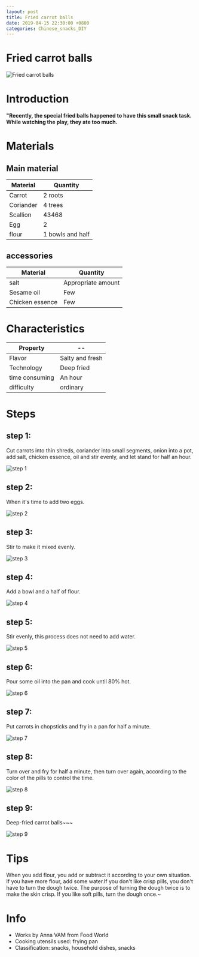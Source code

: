 ```yaml
---
layout: post
title: Fried carrot balls
date: 2019-04-15 22:30:00 +0800
categories: Chinese_snacks_DIY
---
```


# Fried carrot balls

![Fried carrot balls]({{site.baseurl}}/img/419583/419583.jpg)

# Introduction

**"Recently, the special fried balls happened to have this small snack task. While watching the play, they ate too much.**

# Materials


## Main material

Material|Quantity
--|--
Carrot|2 roots
Coriander|4 trees
Scallion|43468
Egg|2
flour|1 bowls and half

## accessories

Material|Quantity
--|--
salt|Appropriate amount
Sesame oil|Few
Chicken essence|Few

# Characteristics

Property|--
--|--
Flavor|Salty and fresh
Technology|Deep fried
time consuming|An hour
difficulty|ordinary

# Steps

## step 1:

Cut carrots into thin shreds, coriander into small segments, onion into a pot, add salt, chicken essence, oil and stir evenly, and let stand for half an hour.

![step 1]({{site.baseurl}}/img/419583/1.jpg)

## step 2:

When it's time to add two eggs.

![step 2]({{site.baseurl}}/img/419583/2.jpg)

## step 3:

Stir to make it mixed evenly.

![step 3]({{site.baseurl}}/img/419583/3.jpg)

## step 4:

Add a bowl and a half of flour.

![step 4]({{site.baseurl}}/img/419583/4.jpg)

## step 5:

Stir evenly, this process does not need to add water.

![step 5]({{site.baseurl}}/img/419583/5.jpg)

## step 6:

Pour some oil into the pan and cook until 80% hot.

![step 6]({{site.baseurl}}/img/419583/6.jpg)

## step 7:

Put carrots in chopsticks and fry in a pan for half a minute.

![step 7]({{site.baseurl}}/img/419583/7.jpg)

## step 8:

Turn over and fry for half a minute, then turn over again, according to the color of the pills to control the time.

![step 8]({{site.baseurl}}/img/419583/8.jpg)

## step 9:

Deep-fried carrot balls~~~

![step 9]({{site.baseurl}}/img/419583/9.jpg)

# Tips

When you add flour, you add or subtract it according to your own situation. If you have more flour, add some water.If you don't like crisp pills, you don't have to turn the dough twice. The purpose of turning the dough twice is to make the skin crisp. If you like soft pills, turn the dough once.~

# Info

- Works by Anna VAM from Food World
- Cooking utensils used: frying pan
- Classification: snacks, household dishes, snacks